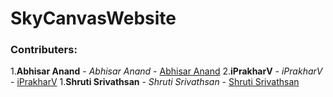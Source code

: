 # SkyCanvasWebsite

### Contributers: <br>

1.**Abhisar Anand** - _Abhisar Anand_ - [Abhisar Anand](https://github.com/AbhisarAnand) 
2.**iPrakharV** - _iPrakharV_ - [iPrakharV](https://github.com/iprakharv) 
1.**Shruti Srivathsan** - _Shruti Srivathsan_ - [Shruti Srivathsan](https://github.com/sshruti115) 
